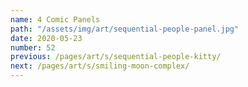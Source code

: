 ```yaml
---
name: 4 Comic Panels
path: "/assets/img/art/sequential-people-panel.jpg"
date: 2020-05-23
number: 52
previous: /pages/art/s/sequential-people-kitty/
next: /pages/art/s/smiling-moon-complex/
---
```

